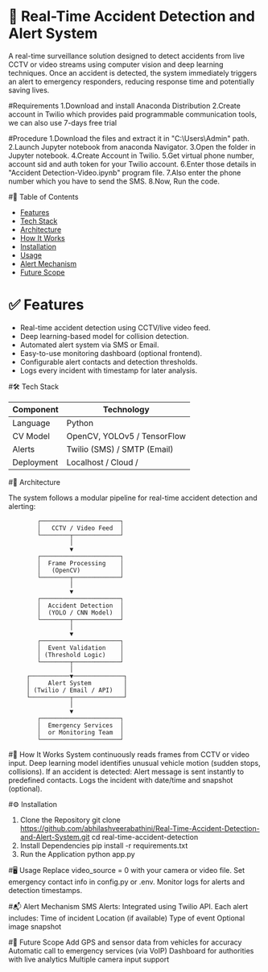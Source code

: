  
# 🚨 Real-Time Accident Detection and Alert System

A real-time surveillance solution designed to detect accidents from live CCTV or video streams using computer vision and deep learning techniques. Once an accident is detected, the system immediately triggers an alert to emergency responders, reducing response time and potentially saving lives.

#Requirements
1.Download and install Anaconda Distribution
2.Create account in Twilio which provides paid programmable communication tools, we can also use 7-days free trial

#Procedure
1.Download the files and extract it in "C:\Users\Admin" path.
2.Launch Jupyter notebook from anaconda Navigator.
3.Open the folder in Jupyter notebook.
4.Create Account in Twilio.
5.Get virtual phone number, account sid and auth token for your Twilio account.
6.Enter those details in "Accident Detection-Video.ipynb" program file.
7.Also enter the phone number which you have to send the SMS.
8.Now, Run the code.

#📌 Table of Contents

- [Features](#-features)
- [Tech Stack](#-tech-stack)
- [Architecture](#-architecture)
- [How It Works](#-how-it-works)
- [Installation](#-installation)
- [Usage](#-usage)
- [Alert Mechanism](#-alert-mechanism)
- [Future Scope](#-future-scope)


# ✅ Features

- Real-time accident detection using CCTV/live video feed.
- Deep learning-based model for collision detection.
- Automated alert system via SMS or Email.
- Easy-to-use monitoring dashboard (optional frontend).
- Configurable alert contacts and detection thresholds.
- Logs every incident with timestamp for later analysis.



#🛠️ Tech Stack

| Component     | Technology              |
|---------------|--------------------------|
| Language      | Python                   |
| CV Model      | OpenCV, YOLOv5 / TensorFlow |
| Alerts        | Twilio (SMS) / SMTP (Email) |
| Deployment    | Localhost / Cloud /  |




#🧠 Architecture

The system follows a modular pipeline for real-time accident detection and alerting:

            ┌──────────────────────┐
            │   CCTV / Video Feed  │
            └────────┬─────────────┘
                     │
                     ▼
            ┌──────────────────────┐
            │  Frame Processing    │
            │   (OpenCV)           │
            └────────┬─────────────┘
                     │
                     ▼
            ┌──────────────────────┐
            │  Accident Detection  │
            │  (YOLO / CNN Model)  │
            └────────┬─────────────┘
                     │
                     ▼
            ┌──────────────────────┐
            │  Event Validation    │
            │ (Threshold Logic)    │
            └────────┬─────────────┘
                     │
         ┌───────────▼──────────────┐
         │     Alert System         │
         │ (Twilio / Email / API)   │
         └───────────┬──────────────┘
                     │
                     ▼
            ┌──────────────────────┐
            │  Emergency Services  │
            │  or Monitoring Team  │
            └──────────────────────┘


#🚀 How It Works
System continuously reads frames from CCTV or video input.
Deep learning model identifies unusual vehicle motion (sudden stops, collisions).
If an accident is detected:
Alert message is sent instantly to predefined contacts.
Logs the incident with date/time and snapshot (optional).


#⚙️ Installation
1. Clone the Repository
      git clone https://github.com/abhilashveerabathini/Real-Time-Accident-Detection-and-Alert-System.git
      cd real-time-accident-detection
2. Install Dependencies
      pip install -r requirements.txt
3. Run the Application
      python app.py

#🖥️ Usage
Replace video_source = 0 with your camera or video file.
Set emergency contact info in config.py or .env.
Monitor logs for alerts and detection timestamps.

#📬 Alert Mechanism
SMS Alerts: Integrated using Twilio API.
Each alert includes:
Time of incident
Location (if available)
Type of event
Optional image snapshot

#🔮 Future Scope
Add GPS and sensor data from vehicles for accuracy
Automatic call to emergency services (via VoIP)
Dashboard for authorities with live analytics
Multiple camera input support


